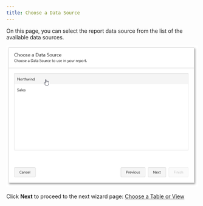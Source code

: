 ```yaml
---
title: Choose a Data Source
---
```

On this page, you can select the report data source from the list of the available data sources.

![web-report-designer-wizard-choose-data-source](../../../../../images/Img24816.png)

Click **Next** to proceed to the next wizard page: [Choose a Table or View](../../../../../../interface-elements-for-web/articles/report-designer/wizards/report-wizard/data-bound-report/choose-a-table-or-view.md)